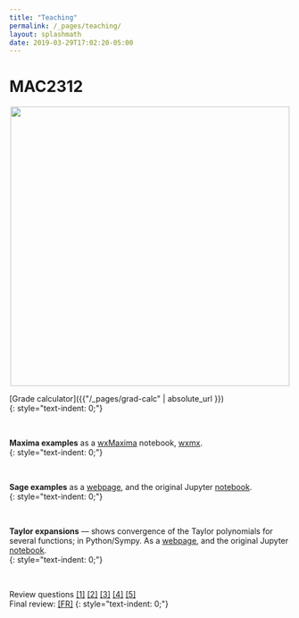 ```yaml
---
title: "Teaching"
permalink: /_pages/teaching/
layout: splashmath
date: 2019-03-29T17:02:20-05:00
---
```

# MAC2312 

<p align="center">
<img src="../../assets/images/calc2.png" width="500" align="middle">
</p>


[Grade calculator]({{"/_pages/grad-calc" | absolute_url }})<br>
{: style="text-indent: 0;"}

<br>

<b>Maxima examples</b> as a [wxMaxima](https://wxmaxima-developers.github.io/wxmaxima/) notebook, [wxmx]({{"/assets/notes.wxmx"}}).<br>
{: style="text-indent: 0;"}

<br>

<b>Sage examples</b> as a [webpage]({{"/assets/sage_demo.html"}}), and the original Jupyter [notebook]({{"/assets/sage_demo.ipynb"}}).<br>
{: style="text-indent: 0;"}

<br>

<b>Taylor expansions</b> — shows convergence of the Taylor polynomials for several functions; in Python/Sympy. As a [webpage]({{"/assets/taylor.html"}}), and the original Jupyter [notebook]({{"/assets/taylor.ipynb"}}).<br>
{: style="text-indent: 0;"}

<br>

Review questions
[[1]]({{"/assets/pdf/review_1.pdf"}})
[[2]]({{"/assets/pdf/review_2.pdf"}})
[[3]]({{"/assets/pdf/review_3.pdf"}})
[[4]]({{"/assets/pdf/review_4.pdf"}})
[[5]]({{"/assets/pdf/review_5.pdf"}})<br>
Final review:
[[FR]]({{"/assets/pdf/review.pdf"}})
{: style="text-indent: 0;"}

